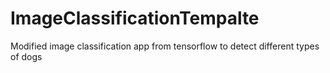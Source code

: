 # ImageClassificationTempalte
Modified image classification app from tensorflow to detect different types of dogs
